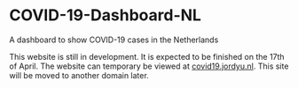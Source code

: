 # COVID-19-Dashboard-NL
A dashboard to show COVID-19 cases in the Netherlands

This website is still in development. It is expected to be finished on the 17th of April.
The website can temporary be viewed at [covid19.jordyu.nl](covid19.jordyu.nl). This site will be moved to another domain later.
